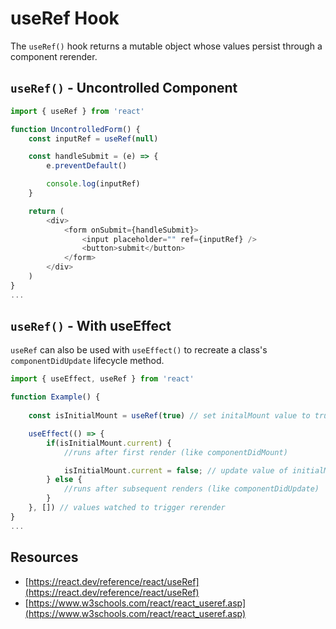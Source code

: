# useRef Hook

The `useRef()` hook returns a mutable object whose values persist through a component rerender.

## `useRef()` - Uncontrolled Component

``` js
import { useRef } from 'react'

function UncontrolledForm() {
    const inputRef = useRef(null)

    const handleSubmit = (e) => {
        e.preventDefault()

        console.log(inputRef)
    }

    return (
        <div>
            <form onSubmit={handleSubmit}>
                <input placeholder="" ref={inputRef} />
                <button>submit</button>
            </form>
        </div>
    )
}
...
```

## `useRef()` - With useEffect

`useRef` can also be used with `useEffect()` to recreate a class's `componentDidUpdate` lifecycle method. 

``` js
import { useEffect, useRef } from 'react'

function Example() {
    
    const isInitialMount = useRef(true) // set initalMount value to true

    useEffect(() => {
        if(isInitialMount.current) {
            //runs after first render (like componentDidMount)

            isInitialMount.current = false; // update value of initialMount.current so else case runs on next render
        } else {
            //runs after subsequent renders (like componentDidUpdate)
        }
    }, []) // values watched to trigger rerender
}
...
```

## Resources

* [https://react.dev/reference/react/useRef](https://react.dev/reference/react/useRef)
* [https://www.w3schools.com/react/react_useref.asp](https://www.w3schools.com/react/react_useref.asp)